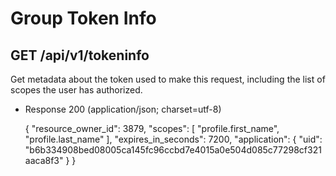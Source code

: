 
# Group Token Info

## GET /api/v1/tokeninfo

Get metadata about the token used to make this request, including
the list of scopes the user has authorized.

+ Response 200 (application/json; charset=utf-8)

  {
    "resource_owner_id": 3879,
    "scopes": [
      "profile.first_name",
      "profile.last_name"
    ],
    "expires_in_seconds": 7200,
    "application": {
      "uid": "b6b334908bed08005ca145fc96ccbd7e4015a0e504d085c77298cf321aaca8f3"
    }
  }
